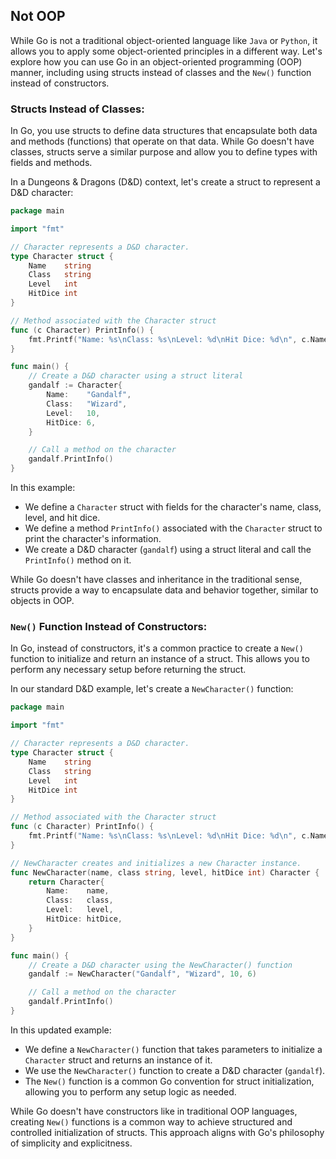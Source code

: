 ## Not OOP

While Go is not a traditional object-oriented language like `Java` or `Python`, it allows you to apply some object-oriented principles in a different way. Let's explore how you can use Go in an object-oriented programming (OOP) manner, including using structs instead of classes and the `New()` function instead of constructors.

### Structs Instead of Classes:

In Go, you use structs to define data structures that encapsulate both data and methods (functions) that operate on that data. While Go doesn't have classes, structs serve a similar purpose and allow you to define types with fields and methods.

In a Dungeons & Dragons (D&D) context, let's create a struct to represent a D&D character:

```go
package main

import "fmt"

// Character represents a D&D character.
type Character struct {
    Name    string
    Class   string
    Level   int
    HitDice int
}

// Method associated with the Character struct
func (c Character) PrintInfo() {
    fmt.Printf("Name: %s\nClass: %s\nLevel: %d\nHit Dice: %d\n", c.Name, c.Class, c.Level, c.HitDice)
}

func main() {
    // Create a D&D character using a struct literal
    gandalf := Character{
        Name:    "Gandalf",
        Class:   "Wizard",
        Level:   10,
        HitDice: 6,
    }

    // Call a method on the character
    gandalf.PrintInfo()
}
```

In this example:

- We define a `Character` struct with fields for the character's name, class, level, and hit dice.
- We define a method `PrintInfo()` associated with the `Character` struct to print the character's information.
- We create a D&D character (`gandalf`) using a struct literal and call the `PrintInfo()` method on it.

While Go doesn't have classes and inheritance in the traditional sense, structs provide a way to encapsulate data and behavior together, similar to objects in OOP.

### `New()` Function Instead of Constructors:

In Go, instead of constructors, it's a common practice to create a `New()` function to initialize and return an instance of a struct. This allows you to perform any necessary setup before returning the struct.

In our standard D&D example, let's create a `NewCharacter()` function:

```go
package main

import "fmt"

// Character represents a D&D character.
type Character struct {
    Name    string
    Class   string
    Level   int
    HitDice int
}

// Method associated with the Character struct
func (c Character) PrintInfo() {
    fmt.Printf("Name: %s\nClass: %s\nLevel: %d\nHit Dice: %d\n", c.Name, c.Class, c.Level, c.HitDice)
}

// NewCharacter creates and initializes a new Character instance.
func NewCharacter(name, class string, level, hitDice int) Character {
    return Character{
        Name:    name,
        Class:   class,
        Level:   level,
        HitDice: hitDice,
    }
}

func main() {
    // Create a D&D character using the NewCharacter() function
    gandalf := NewCharacter("Gandalf", "Wizard", 10, 6)

    // Call a method on the character
    gandalf.PrintInfo()
}
```

In this updated example:

- We define a `NewCharacter()` function that takes parameters to initialize a `Character` struct and returns an instance of it.
- We use the `NewCharacter()` function to create a D&D character (`gandalf`).
- The `New()` function is a common Go convention for struct initialization, allowing you to perform any setup logic as needed.

While Go doesn't have constructors like in traditional OOP languages, creating `New()` functions is a common way to achieve structured and controlled initialization of structs. This approach aligns with Go's philosophy of simplicity and explicitness.